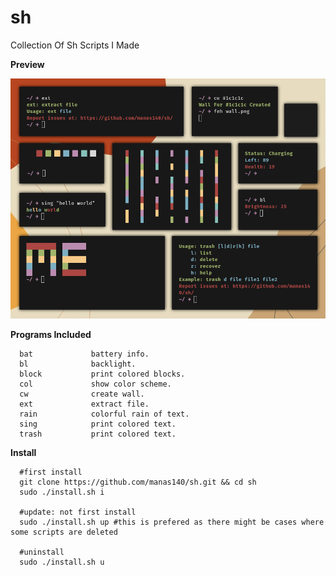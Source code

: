 # sh
Collection Of Sh Scripts I Made 

**Preview**

<p>
  <img src="preview.png">
</p>


**Programs Included**

```
  bat             battery info.
  bl              backlight.
  block           print colored blocks.
  col             show color scheme.
  cw              create wall.
  ext             extract file.
  rain            colorful rain of text.
  sing            print colored text.
  trash           print colored text.
```

**Install**
```
  #first install
  git clone https://github.com/manas140/sh.git && cd sh
  sudo ./install.sh i
  
  #update: not first install
  sudo ./install.sh up #this is prefered as there might be cases where some scripts are deleted

  #uninstall
  sudo ./install.sh u
```
